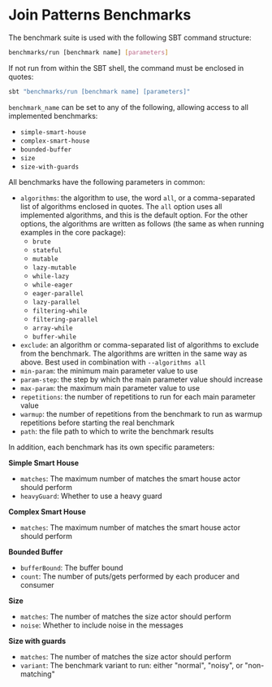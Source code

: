 # Join Patterns Benchmarks

The benchmark suite is used with the following SBT command structure:

```bash
benchmarks/run [benchmark name] [parameters]
```

If not run from within the SBT shell, the command must be enclosed in quotes:

```bash
sbt "benchmarks/run [benchmark name] [parameters]"
```

`benchmark_name` can be set to any of the following, allowing access to all implemented benchmarks:

- `simple-smart-house`
- `complex-smart-house`
- `bounded-buffer`
- `size`
- `size-with-guards`

All benchmarks have the following parameters in common:

- `algorithms`: the algorithm to use, the word `all`, or a comma-separated list of algorithms enclosed in quotes. 
  The `all` option uses all implemented algorithms, and this is the default option. For the other options, the 
  algorithms are written as follows (the same as when running examples in the core package):
  - `brute`
  - `stateful`
  - `mutable`
  - `lazy-mutable`
  - `while-lazy`
  - `while-eager`
  - `eager-parallel`
  - `lazy-parallel`
  - `filtering-while`
  - `filtering-parallel`
  - `array-while`
  - `buffer-while`
- `exclude`: an algorithm or comma-separated list of algorithms to exclude from the benchmark. The algorithms are written
  in the same way as above. Best used in combination with `--algorithms all`
- `min-param`: the minimum main parameter value to use
- `param-step`: the step by which the main parameter value should increase
- `max-param`: the maximum main parameter value to use
- `repetitions`: the number of repetitions to run for each main parameter value
- `warmup`: the number of repetitions from the benchmark to run as warmup repetitions before starting the real benchmark
- `path`: the file path to which to write the benchmark results

In addition, each benchmark has its own specific parameters:

**Simple Smart House**
- `matches`: The maximum number of matches the smart house actor should perform
- `heavyGuard`: Whether to use a heavy guard

**Complex Smart House**
- `matches`: The maximum number of matches the smart house actor should perform

**Bounded Buffer**
- `bufferBound`: The buffer bound
- `count`: The number of puts/gets performed by each producer and consumer

**Size**
- `matches`: The number of matches the size actor should perform
- `noise`: Whether to include noise in the messages

**Size with guards**
- `matches`: The number of matches the size actor should perform
- `variant`: The benchmark variant to run: either "normal", "noisy", or "non-matching"
